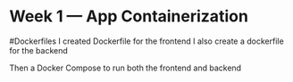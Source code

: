# Week 1 — App Containerization
#Dockerfiles
I created Dockerfile for the frontend
I also create a dockerfile for the backend

Then a Docker Compose to run both the frontend and backend
